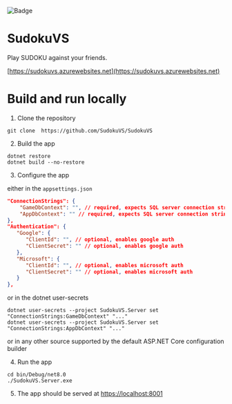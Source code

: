 
![Badge](https://gist.githubusercontent.com/ismailbennani/41298e9ae50d221bcece16e11f668613/raw/a8af7837b4d07291930dd1c4f414f3ee4bd66e7d/badge.svg)

# SudokuVS

Play SUDOKU against your friends.

[https://sudokuvs.azurewebsites.net](https://sudokuvs.azurewebsites.net)

# Build and run locally

1. Clone the repository
```
git clone  https://github.com/SudokuVS/SudokuVS 
```

2. Build the app
```
dotnet restore
dotnet build --no-restore
```

3. Configure the app

either in the `appsettings.json` 
```json
"ConnectionStrings": {
    "GameDbContext": "", // required, expects SQL server connection string
    "AppDbContext": "" // required, expects SQL server connection string
},
"Authentication": {
   "Google": {
      "ClientId": "", // optional, enables google auth
      "ClientSecret": "" // optional, enables google auth
   }, 
   "Microsoft": {
      "ClientId": "", // optional, enables microsoft auth
      "ClientSecret": "" // optional, enables microsoft auth
   }
}, 
```

or in the dotnet user-secrets
```
dotnet user-secrets --project SudokuVS.Server set "ConnectionStrings:GameDbContext" "..."
dotnet user-secrets --project SudokuVS.Server set "ConnectionStrings:AppDbContext" "..."
```
or in any other source supported by the default ASP.NET Core configuration builder

4. Run the app
```
cd bin/Debug/net8.0
./SudokuVS.Server.exe 
```

5. The app should be served at [https://localhost:8001](https://localhost:8001)


